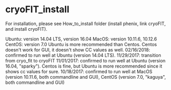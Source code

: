 # cryoFIT_install

For installation, please see How_to_install folder (install phenix, link cryoFIT, and install cryoFIT).

<OS with confirmed installation success>
Ubuntu: version 14.04 LTS, version 16.04
MacOS: version 10.11.6, 10.12.6
CentOS: version 7.0

<About Linux>
Ubuntu is more recommended than Centos.
Centos doesn't work for GUI, it doesn't show CC values as well.

<History>
02/16/2018: confirmed to run well at Ubuntu (version 14.04 LTS).
11/29/2017: transition from cryo_fit to cryoFIT
11/01/2017: confirmed to run well at Ubuntu (version 16.04, "sparky"). Centos is fine, but Ubuntu is more recommended since it shows cc values for sure.
10/18/2017: confirmed to run well at MacOS (version 10.11.6, both commandline and GUI), CentOS (version 7.0, "kaguya", both commandline and GUI)
